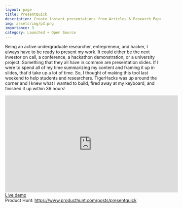```yaml
---
layout: page
title: PresentQuick
description: Create instant presentations from Articles & Research Papers
img: assets/img/p3.png
importance: 3
category: Launched + Open Source
---
```


Being an active undergraduate researcher, entrepreneur, and hacker, I always have to be ready to present my work. It could either be the next investor on call, a conference, a hackathon demonstration, or a university project. Something that they all have in common are presentation slides. If I were to spend all of my time summarizing my content and framing it up in slides, that'd take up a lot of time. So, I thought of making this tool last weekend to help students and researchers. TigerHacks was up around the corner and I knew what I wanted to build, fired away at my keyboard, and finished it up within 36 hours!<br>

<iframe width="560" height="315" src="https://www.youtube.com/embed/bfZO2NFVPgA" title="YouTube video player" frameborder="0" allow="accelerometer; autoplay; clipboard-write; encrypted-media; gyroscope; picture-in-picture" allowfullscreen></iframe>
<br>
<a href = "https://presentquick.neeltron.repl.co/">Live demo</a><br>
Product Hunt: <a href = "https://www.producthunt.com/posts/presentquick">https://www.producthunt.com/posts/presentquick</a>
